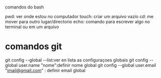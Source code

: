 comandos do bash

pwd: ver onde estou no computador 
touch: criar um arquivo vazio 
cd: me mover para outro lugar/directorio 
echo: comando para escrever algo no terminal ou em um arquivo 

# comandos git 

git config --global --list:ver en lista as configuraçoes globais
git config --global user.name "nome":definir nome global 
git config --global user.email "imail@gmail.com" : definir email global 
